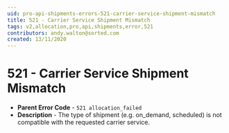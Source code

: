 ```yaml
---
uid: pro-api-shipments-errors-521-carrier-service-shipment-mismatch
title: 521 - Carrier Service Shipment Mismatch
tags: v2,allocation,pro,api,shipments,error,521
contributors: andy.walton@sorted.com
created: 13/11/2020
---
```

# 521 - Carrier Service Shipment Mismatch

* **Parent Error Code** - `521 allocation_failed`
* **Description** - The type of shipment (e.g. on_demand, scheduled) is not compatible with the requested carrier service.